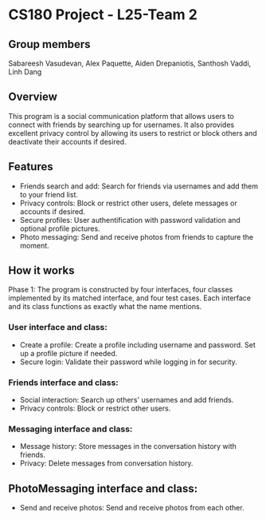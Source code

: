 # CS180 Project - L25-Team 2
## Group members
Sabareesh Vasudevan, Alex Paquette, Aiden Drepaniotis, Santhosh Vaddi, Linh Dang
## Overview
This program is a social communication platform that allows users to connect with friends by searching up for usernames. It also provides excellent privacy control by allowing its users to restrict or block others and deactivate their accounts if desired.
## Features
- Friends search and add: Search for friends via usernames and add them to your friend list.
- Privacy controls: Block or restrict other users, delete messages or accounts if desired.
- Secure profiles: User authentification with password validation and optional profile pictures.
- Photo messaging: Send and receive photos from friends to capture the moment.
## How it works

Phase 1: The program is constructed by four interfaces, four classes implemented by its matched interface, and four test cases. Each interface and its class functions as exactly what the name mentions.

### User interface and class: 
- Create a profile: Create a profile including username and password. Set up a profile picture if needed.
- Secure login: Validate their password while logging in for security.
### Friends interface and class: 
- Social interaction: Search up others' usernames and add friends.
- Privacy controls: Block or restrict other users.
### Messaging interface and class: 
- Message history: Store messages in the conversation history with friends.
- Privacy: Delete messages from conversation history.
## PhotoMessaging interface and class:
- Send and receive photos: Send and receive photos from each other.
